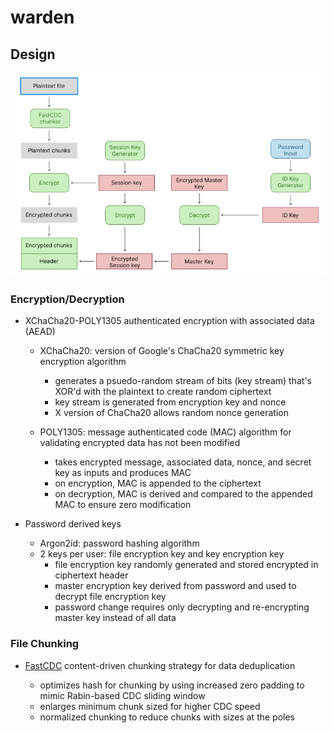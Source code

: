 # warden

## Design

![Crypto Workflow](docs/img/crypto-workflow.png)

### Encryption/Decryption

- XChaCha20-POLY1305 authenticated encryption with associated data (AEAD)

  - XChaCha20: version of Google's ChaCha20 symmetric key encryption algorithm

    - generates a psuedo-random stream of bits (key stream) that's XOR'd with the plaintext to create random ciphertext
    - key stream is generated from encryption key and nonce
    - X version of ChaCha20 allows random nonce generation

  - POLY1305: message authenticated code (MAC) algorithm for validating encrypted data has not been modified

    - takes encrypted message, associated data, nonce, and secret key as inputs and produces MAC
    - on encryption, MAC is appended to the ciphertext
    - on decryption, MAC is derived and compared to the appended MAC to ensure zero modification

- Password derived keys
  - Argon2id: password hashing algorithm
  - 2 keys per user: file encryption key and key encryption key
    - file encryption key randomly generated and stored encrypted in ciphertext header
    - master encryption key derived from password and used to decrypt file encryption key
    - password change requires only decrypting and re-encrypting master key instead of all data

### File Chunking

- [FastCDC](https://www.usenix.org/system/files/conference/atc16/atc16-paper-xia.pdf) content-driven chunking strategy for data deduplication

  - optimizes hash for chunking by using increased zero padding to mimic Rabin-based CDC sliding window
  - enlarges minimum chunk sized for higher CDC speed
  - normalized chunking to reduce chunks with sizes at the poles
